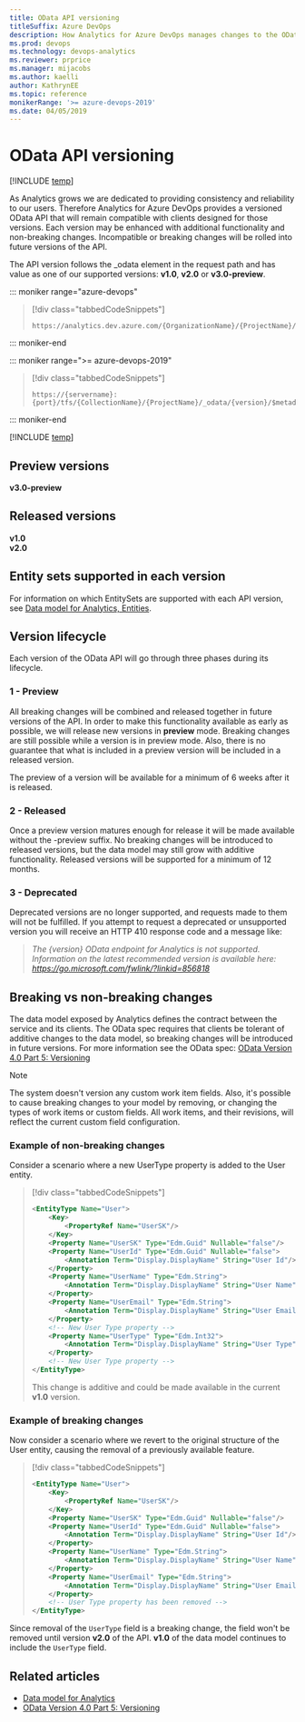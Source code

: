 ```yaml
---
title: OData API versioning
titleSuffix: Azure DevOps 
description: How Analytics for Azure DevOps manages changes to the OData API  
ms.prod: devops
ms.technology: devops-analytics
ms.reviewer: prprice
ms.manager: mijacobs
ms.author: kaelli
author: KathrynEE
ms.topic: reference
monikerRange: '>= azure-devops-2019'
ms.date: 04/05/2019
---
```


# OData API versioning


[!INCLUDE [temp](../includes/version-azure-devops.md)]

As Analytics grows we are dedicated to providing consistency and reliability to our users. Therefore Analytics for Azure DevOps provides a versioned OData API that will remain compatible with clients designed for those versions. Each version may be enhanced with additional functionality and non-breaking changes. Incompatible or breaking changes will be rolled into future versions of the API.

The API version follows the _odata element in the request path and has value as one of our supported versions: **v1.0**, **v2.0** or **v3.0-preview**.

::: moniker range="azure-devops"

> [!div class="tabbedCodeSnippets"]
> ```OData
> https://analytics.dev.azure.com/{OrganizationName}/{ProjectName}/_odata/{version}/$metadata
> ``` 

::: moniker-end

::: moniker range=">= azure-devops-2019"

> [!div class="tabbedCodeSnippets"]
> ```OData
> https://{servername}:{port}/tfs/{CollectionName}/{ProjectName}/_odata/{version}/$metadata
> ```

::: moniker-end

[!INCLUDE [temp](../includes/analytics-preview.md)]


## Preview versions

<strong>v3.0-preview</strong>

## Released versions

<strong>v1.0</strong>  
<strong>v2.0</strong>

## Entity sets supported in each version

For information on which EntitySets are supported with each API version, see [Data model for Analytics, Entities](data-model-analytics-service.md#entities). 


## Version lifecycle

Each version of the OData API will go through three phases during its lifecycle. 

### 1 - Preview

All breaking changes will be combined and released together in future versions of the API. In order to make this functionality available as early as possible, we will release new versions in **preview** mode. Breaking changes are still possible while a version is in preview mode. Also, there is no guarantee that what is included in a preview version will be included in a released version.

The preview of a version will be available for a minimum of 6 weeks after it is released.

### 2 - Released

Once a preview version matures enough for release it will be made available without the -preview suffix. No breaking changes will be introduced to released versions, but the data model may still grow with additive functionality. Released versions will be supported for a minimum of 12 months. 

### 3 - Deprecated

Deprecated versions are no longer supported, and requests made to them will not be fulfilled. If you attempt to request a deprecated or unsupported version you will receive an HTTP 410 response code and a message like:

> *The {version} OData endpoint for Analytics is not supported. Information on the latest recommended version is available here: https://go.microsoft.com/fwlink/?linkid=856818*



## Breaking vs non-breaking changes

The data model exposed by Analytics defines the contract between the service and its clients. The OData spec requires that clients be tolerant of additive changes to the data model, so breaking changes will be introduced in future versions. For more information see the OData spec: 
[OData Version 4.0 Part 5: Versioning](https://docs.oasis-open.org/odata/odata/v4.0/errata03/os/complete/part1-protocol/odata-v4.0-errata03-os-part1-protocol-complete.html#_Toc453752208)

> [!NOTE]  
> The system doesn't version any custom work item fields. Also, it's possible to cause breaking changes to your model by removing, or changing the types of work items or custom fields. All work items, and their revisions, will reflect the current custom field configuration.

### Example of non-breaking changes

Consider a scenario where a new UserType property is added to the User entity.

> [!div class="tabbedCodeSnippets"]
> ```XML
> <EntityType Name="User">
>     <Key>
>         <PropertyRef Name="UserSK"/>
>     </Key>
>     <Property Name="UserSK" Type="Edm.Guid" Nullable="false"/>
>     <Property Name="UserId" Type="Edm.Guid" Nullable="false">
>         <Annotation Term="Display.DisplayName" String="User Id"/>
>     </Property>
>     <Property Name="UserName" Type="Edm.String">
>         <Annotation Term="Display.DisplayName" String="User Name"/>
>     </Property>
>     <Property Name="UserEmail" Type="Edm.String">
>         <Annotation Term="Display.DisplayName" String="User Email"/>
>     </Property>
>     <!-- New User Type property -->
>     <Property Name="UserType" Type="Edm.Int32">
>         <Annotation Term="Display.DisplayName" String="User Type"/>
>     </Property>
>     <!-- New User Type property -->
> </EntityType>
> ```
> This change is additive and could be made available in the current **v1.0** version.

### Example of breaking changes

Now consider a scenario where we revert to the original structure of the User entity, causing the removal of a previously available feature.


> [!div class="tabbedCodeSnippets"]
> ```XML
> <EntityType Name="User">
>     <Key>
>         <PropertyRef Name="UserSK"/>
>     </Key>
>     <Property Name="UserSK" Type="Edm.Guid" Nullable="false"/>
>     <Property Name="UserId" Type="Edm.Guid" Nullable="false">
>         <Annotation Term="Display.DisplayName" String="User Id"/>
>     </Property>
>     <Property Name="UserName" Type="Edm.String">
>         <Annotation Term="Display.DisplayName" String="User Name"/>
>     </Property>
>     <Property Name="UserEmail" Type="Edm.String">
>         <Annotation Term="Display.DisplayName" String="User Email"/>
>     </Property>
>     <!-- User Type property has been removed -->
> </EntityType>
> ```

Since removal of the `UserType` field is a breaking change, the field won't be removed until version <strong>v2.0</strong> of the API. <strong>v1.0</strong> of the data model continues to include the `UserType` field.


## Related articles

- [Data model for Analytics](data-model-analytics-service.md)
- [OData Version 4.0 Part 5: Versioning](https://docs.oasis-open.org/odata/odata/v4.0/errata03/os/complete/part1-protocol/odata-v4.0-errata03-os-part1-protocol-complete.html#_Toc453752208)

